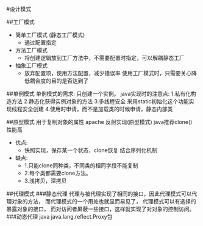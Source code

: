 #设计模式

##工厂模式
- 简单工厂模式 (静态工厂模式)
    - 通过配置指定
- 方法工厂模式 
    - 将创建逻辑放到工厂方法中，不需要配置时指定，可以解耦静态工厂
- 抽象工厂模式
    - 放弃配置项，使用方法配置，减少错误率
使用工厂模式时，只需要关心降低耦合度的目的是否达到了

##单例模式
单例模式的需求:
    只创建一个实例。
java实现时的注意点:
    1.私有化构造方法
    2.静态化获得实例对象的方法
    3.多线程安全 采用static初始化这个功能实现线程安全创建
    4.使用时申请，而不是加载类的时候申请，静态内部类

##原型模式
用于复制对象的属性
apache 反射实现(原型模式)
java推荐clone()   性能高

- 优点:
   - 快照实现，保存某一个状态，clone恢复 结合序列化机制
- 缺点:
   - 1.只能clone同种类，不同类的相同字段不能复制
   - 2.每个类都需要clone方法。
   - 3.浅拷贝，深拷贝  
    
##代理模式
###静态代理
代理与被代理实现了相同的接口，因此代理模式可以代理对象的方法，
而代理模式的一个用处也就显而易见了，
代理模式可以有选择的暴露对象的接口，
而对访问者屏蔽一些接口，这样就实现了对对象的控制访问。
###动态代理
java java.lang.reflect.Proxy包
